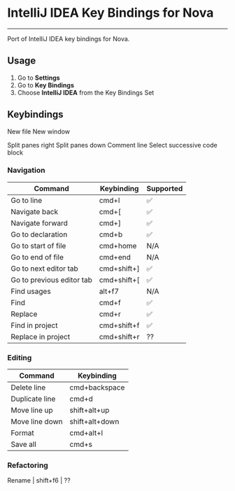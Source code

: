 # IntelliJ IDEA Key Bindings for Nova
---
Port of IntelliJ IDEA key bindings for Nova.

## Usage
1. Go to **Settings**
2. Go to **Key Bindings**
3. Choose **IntelliJ IDEA** from the Key Bindings Set

## Keybindings

New file
New window

Split panes right
Split panes down
Comment line
Select successive code block

### Navigation
Command | Keybinding | Supported
------- | ---------- | ---------
Go to line | cmd+l | ✅
Navigate back | cmd+[ | ✅
Navigate forward | cmd+] | ✅
Go to declaration | cmd+b | ✅
Go to start of file | cmd+home | N/A
Go to end of file | cmd+end | N/A
Go to next editor tab | cmd+shift+] | ✅
Go to previous editor tab | cmd+shift+[ | ✅
Find usages | alt+f7 | N/A
Find | cmd+f | ✅
Replace | cmd+r | ✅
Find in project | cmd+shift+f | ✅
Replace in project | cmd+shift+r | ??

### Editing
Command | Keybinding
------- | ----------
Delete line | cmd+backspace | ✅
Duplicate line | cmd+d | ✅
Move line up | shift+alt+up | ✅
Move line down | shift+alt+down | ✅
Format | cmd+alt+l | ??
Save all | cmd+s | ??

### Refactoring
Rename | shift+f6 | ??